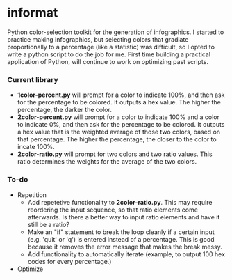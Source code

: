 informat
========

Python color-selection toolkit for the generation of infographics.
I started to practice making infographics, but selecting colors that gradiate proportionally to a percentage (like a statistic) was difficult, so I opted to write a python script to do the job for me.
First time building a practical application of Python, will continue to work on optimizing past scripts.

### Current library
+ **1color-percent.py** will prompt for a color to indicate 100%, and then ask for the percentage to be colored. It outputs a hex value. The higher the percentage, the darker the color.
+ **2color-percent.py** will prompt for a color to indicate 100% and a color to indicate 0%, and then ask for the percentage to be colored. It outputs a hex value that is the weighted average of those two colors, based on that percentage. The higher the percentage, the closer to the color to incate 100%.
+ **2color-ratio.py** will prompt for two colors and two ratio values. This ratio determines the weights for the average of the two colors.

### To-do
+ Repetition
	+ Add repetetive functionality to **2color-ratio.py**. This may require reordering the input sequence, so that ratio elements come afterwards. Is there a better way to input ratio elements and have it still be a ratio?
	+ Make an "if" statement to break the loop cleanly if a certain input (e.g. 'quit' or 'q') is entered instead of a percentage. This is good because it removes the error message that makes the break messy.
	+ Add functionality to automatically iterate (example, to output 100 hex codes for every percentage.)
+ Optimize